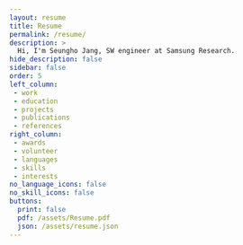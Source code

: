 ```yaml
---
layout: resume
title: Resume
permalink: /resume/
description: >
  Hi, I'm Seungho Jang, SW engineer at Samsung Research.
hide_description: false
sidebar: false
order: 5
left_column:
 - work
 - education
 - projects
 - publications
 - references
right_column:
 - awards
 - volunteer
 - languages
 - skills
 - interests
no_language_icons: false
no_skill_icons: false
buttons:
  print: false
  pdf: /assets/Resume.pdf
  json: /assets/resume.json
---
```

